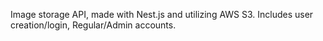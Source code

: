 Image storage API, made with Nest.js and utilizing AWS S3.
Includes user creation/login, Regular/Admin accounts.
